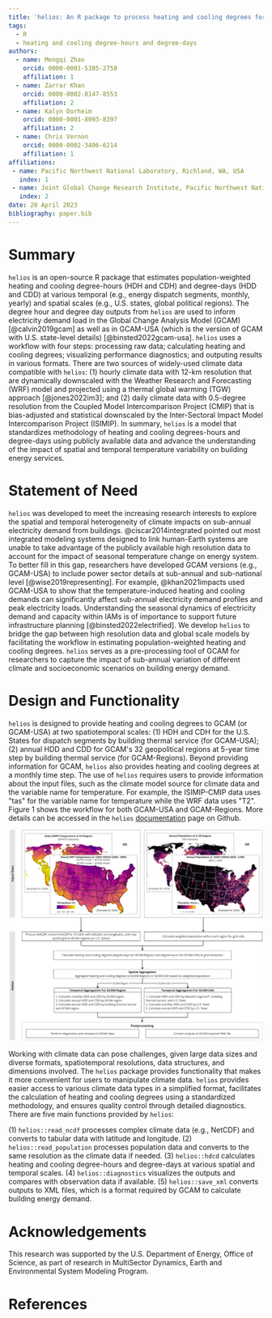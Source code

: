 ```yaml
---
title: 'helios: An R package to process heating and cooling degrees for GCAM'
tags:
  - R
  - heating and cooling degree-hours and degree-days
authors:
  - name: Mengqi Zhao
    orcid: 0000-0001-5385-2758
    affiliation: 1
  - name: Zarrar Khan
    orcid: 0000-0002-8147-8553
    affiliation: 2
  - name: Kalyn Dorheim
    orcid: 0000-0001-8093-8397
    affiliation: 2
  - name: Chris Vernon
    orcid: 0000-0002-3406-6214
    affiliation: 1
affiliations:
 - name: Pacific Northwest National Laboratory, Richland, WA, USA
   index: 1
 - name: Joint Global Change Research Institute, Pacific Northwest National Laboratory, College Park, MD, USA
   index: 2
date: 20 April 2023
bibliography: paper.bib
---
```


# Summary

`helios` is an open-source R package that estimates population-weighted heating and cooling degree-hours (HDH and CDH) and degree-days (HDD and CDD) at various temporal (e.g., energy dispatch segments, monthly, yearly) and spatial scales (e.g., U.S. states, global political regions). The degree hour and degree day outputs from `helios` are used to inform electricity demand load in the Global Change Analysis Model (GCAM) [@calvin2019gcam] as well as in GCAM-USA (which is the version of GCAM with U.S. state-level details) [@binsted2022gcam-usa]. `helios` uses a workflow with four steps: processing raw data; calculating heating and cooling degrees; visualizing performance diagnostics; and outputing results in various formats. There are two sources of widely-used climate data compatible with `helios`: (1) hourly climate data with 12-km resolution that are dynamically downscaled with the Weather Research and Forecasting (WRF) model and projected using a thermal global warming (TGW) approach [@jones2022im3]; and (2) daily climate data with 0.5-degree resolution from the Coupled Model Intercomparison Project (CMIP) that is bias-adjusted and statistical downscaled by the Inter-Sectoral Impact Model Intercomparison Project (ISIMIP). In summary, `helios` is a model that standardizes methodology of heating and cooling degrees-hours and degree-days using publicly available data and advance the understanding of the impact of spatial and temporal temperature variability on building energy services.

# Statement of Need

`helios` was developed to meet the increasing research interests to explore the spatial and temporal heterogeneity of climate impacts on sub-annual electricity demand from buildings. @ciscar2014integrated pointed out most integrated modeling systems designed to link human-Earth systems are unable to take advantage of the publicly available high resolution data to account for the impact of seasonal temperature change on energy system. To better fill in this gap, researchers have developed GCAM versions (e.g., GCAM-USA) to include power sector details at sub-annual and sub-national level [@wise2019representing]. For example, @khan2021impacts used GCAM-USA to show that the temperature-induced heating and cooling demands can significantly affect sub-annual electricity demand profiles and peak electricity loads. Understanding the seasonal dynamics of electricity demand and capacity within IAMs is of importance to support future infrastructure planning [@binsted2022electrified]. We develop `helios` to bridge the gap between high resolution data and global scale models by facilitating the workflow in estimating population-weighted heating and cooling degrees. `helios` serves as a pre-processing tool of GCAM for researchers to capture the impact of sub-annual variation of different climate and socioeconomic scenarios on building energy demand.

# Design and Functionality

`helios` is designed to provide heating and cooling degrees to GCAM (or GCAM-USA) at two spatiotemporal scales: (1) HDH and CDH for the U.S. States for dispatch segments by building thermal service (for GCAM-USA); (2) annual HDD and CDD for GCAM's 32 geopolitical regions at 5-year time step by building thermal service (for GCAM-Regions). Beyond providing information for GCAM, `helios` also provides heating and cooling degrees at a monthly time step. The use of `helios` requires users to provide information about the input files, such as the climate model source for climate data and the variable name for temperature. For example, the ISIMIP-CMIP data uses "tas" for the variable name for temperature while the WRF data uses "T2". Figure 1 shows the workflow for both GCAM-USA and GCAM-Regions. More details can be accessed in the `helios` [documentation](https://jgcri.github.io/helios/index.html) page on Github.

![The workflow for helios.\label{fig:1}](Fig1_helios_workflow.jpg)

Working with climate data can pose challenges, given large data sizes and diverse formats, spatiotemporal resolutions, data structures, and dimensions involved. The `helios` package provides functionality that makes it more convenient for users to manipulate climate data. `helios` provides easier access to various climate data types in a simplified format, facilitates the calculation of heating and cooling degrees using a standardized methodology, and ensures quality control through detailed diagnostics. There are five main functions provided by `helios`:

(1) `helios::read_ncdf` processes complex climate data (e.g., NetCDF) and converts to tabular data with latitude and longitude.
(2) `helios::read_population` processes population data and converts to the same resolution as the climate data if needed.
(3) `helios::hdcd` calculates heating and cooling degree-hours and degree-days at various spatial and temporal scales.
(4) `helios::diagnostics` visualizes the outputs and compares with observation data if available.
(5) `helios::save_xml` converts outputs to XML files, which is a format required by GCAM to calculate building energy demand.

# Acknowledgements

This research was supported by the U.S. Department of Energy, Office of Science, as part of research in MultiSector Dynamics, Earth and Environmental System Modeling Program.

# References
